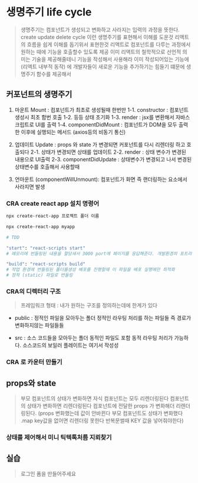 # 생명주기 life cycle
> 생명주기는 컴포넌트가 생성되고 변화하고 사라지는 입력의 과정을 뜻한다. create update delete cycle
> 이런 생명주기를 표현해서 이해를 도운것 리액트의 흐름을 쉽게 이해를 돕기위서 표현한것
> 리액트로 컴포넌트를 다루는 과정에서 원하는 때에 기능을 호출할수 있도록 제공
> 이미 리액트의 철학적으로 선언적 의미는 기술을 제공해줄테니 기능을 작성해서 사용해라
> 이미 작성되어있는 기능에(리액트 내부적 동작) 에 개발자들이 새로운 기능을 추가하기는 힘들기 떄문에
> 생명주기 함수를 제공해서

## 커포넌트의 생명주기

1. 마운트 Mount : 컴포넌트가 최초로 생성될때 한번만
    1-1. constructor : 컴포넌트 생성시 최초 함번 호출
    1-2. 등등 상태 초기화
    1-3. render : jsx를 변환해서 자바스크립트로 UI를 출력
    1-4. componentDidMount : 컴포넌트가 DOM을 모두 출력한 이후에 실행되는 메서드 (axios등의 비동기 통신)

2. 업데이트 Update : props 와 state 가 변경되면 커포넌트를 다시 리렌더링 하고 호출되다
    2-1. 상태가 변경되면 상태를 업데이트
    2-2. render : 상태 변수가 변경된 내용으로 UI출력
    2-3. componentDidUpdate : 상태변수가 변경되고 나서 변경된 상태변수를 호출해서 사용할때

3. 언마운트 (componentWillUnmount): 컴포넌트가 화면 즉 랜더링하는 요소에서 사라지면 발생


### CRA create react app 설치 명령어

```sh
npx create-react-app 프로젝트 폴더 이름

npx create-react-app myapp

# TDD 

"start": "react-scripts start"
# 메모리에 번들링된 내용을 할당새서 3000 port에 페이지를 응답해준다. 개발환경의 포트라나를 제공해주는것

"build": "react-scripts build"
# 작업 환경에 번들링된 폴더를생성 배포를 진행할때 이 파일을 배포 실행에만 최적화
# 정적 (static) 파일로 번들링
```

### CRA의 디렉터리 구조 
> 프레임워크 형태 : 내가 원하는 구조를 정의하는데에 한계가 있다
- public : 정적인 파일을 모아두는 폴더 정적인 라우팅 처리를 하는 파일들 즉 경로가 변화하지않는 파일들들

- src : 소스 코드들을 모아두는 폴더 동적인 파일도 포함 동적 라우팅 처리가 가능하다. 소스코드의 보일러 플레이트는 여기서 작성성

### CRA 로 카운터 만들기 

## props와 state 
> 부모 컴포넌트의 상태가 변화하면 자식 컴포넌트는 모두 리렌더링된다
> 컴포넌트의 상태가 변화하면 리렌더링된다
> 컴포넌트에 전달한 props 가 변화해더 리렌더링된다. (props 변화했는데 값이 안바뀐다 부모 컴포넌트도 상태가 변화했다 .map key값을 없어면 리렌더링 못한다  반복문썰때 KEY 값을 넣어줘야한다)


### 상태를 제어해서 미니 틱텍톡처름 지뢰찾기


## 실습 
> 로그인 폼을 만들어주세요